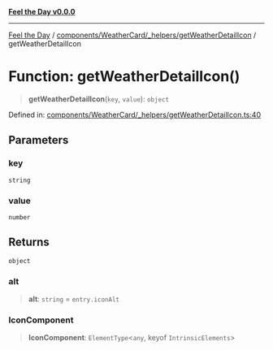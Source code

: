 [**Feel the Day v0.0.0**](../../../../../README.md)

***

[Feel the Day](../../../../../README.md) / [components/WeatherCard/\_helpers/getWeatherDetailIcon](../README.md) / getWeatherDetailIcon

# Function: getWeatherDetailIcon()

> **getWeatherDetailIcon**(`key`, `value`): `object`

Defined in: [components/WeatherCard/\_helpers/getWeatherDetailIcon.ts:40](https://github.com/HyeinKang/feel-the-day/blob/6b0d3fb3bda5bce2accd42bfbaa4c5a46f07891e/src/components/WeatherCard/_helpers/getWeatherDetailIcon.ts#L40)

## Parameters

### key

`string`

### value

`number`

## Returns

`object`

### alt

> **alt**: `string` = `entry.iconAlt`

### IconComponent

> **IconComponent**: `ElementType`\<`any`, keyof `IntrinsicElements`\>
